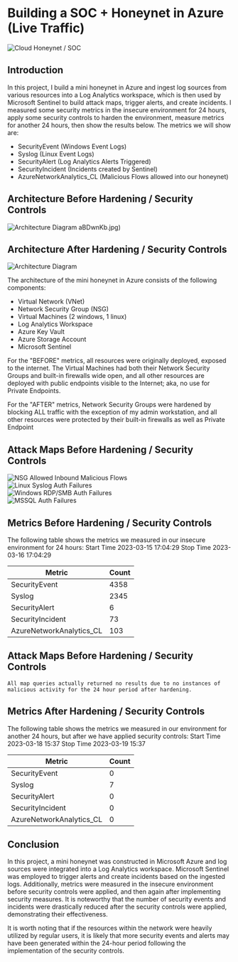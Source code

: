 # Building a SOC + Honeynet in Azure (Live Traffic)
![Cloud Honeynet / SOC](https://github.com/marcus-peters/Azure-SOC/assets/174356617/a4ff6bff-75cd-48f8-8ec2-ed29fc9d46d5)


## Introduction

In this project, I build a mini honeynet in Azure and ingest log sources from various resources into a Log Analytics workspace, which is then used by Microsoft Sentinel to build attack maps, trigger alerts, and create incidents. I measured some security metrics in the insecure environment for 24 hours, apply some security controls to harden the environment, measure metrics for another 24 hours, then show the results below. The metrics we will show are:

- SecurityEvent (Windows Event Logs)
- Syslog (Linux Event Logs)
- SecurityAlert (Log Analytics Alerts Triggered)
- SecurityIncident (Incidents created by Sentinel)
- AzureNetworkAnalytics_CL (Malicious Flows allowed into our honeynet)

## Architecture Before Hardening / Security Controls
![Architecture Diagram](https://github.com/marcus-peters/Azure-SOC/assets/174356617/57b96a1a-7e69-40c5-bef4-df4c7067e877)
aBDwnKb.jpg)


## Architecture After Hardening / Security Controls
![Architecture Diagram](https://github.com/marcus-peters/Azure-SOC/assets/174356617/2d23d14c-f27d-4d0e-918c-89119908ea0d)




The architecture of the mini honeynet in Azure consists of the following components:

- Virtual Network (VNet)
- Network Security Group (NSG)
- Virtual Machines (2 windows, 1 linux)
- Log Analytics Workspace
- Azure Key Vault
- Azure Storage Account
- Microsoft Sentinel

For the "BEFORE" metrics, all resources were originally deployed, exposed to the internet. The Virtual Machines had both their Network Security Groups and built-in firewalls wide open, and all other resources are deployed with public endpoints visible to the Internet; aka, no use for Private Endpoints.

For the "AFTER" metrics, Network Security Groups were hardened by blocking ALL traffic with the exception of my admin workstation, and all other resources were protected by their built-in firewalls as well as Private Endpoint

## Attack Maps Before Hardening / Security Controls
![NSG Allowed Inbound Malicious Flows](https://github.com/marcus-peters/Azure-SOC/assets/174356617/467770d5-a111-4f92-b616-7c3594c4a6ee)
<br>
![Linux Syslog Auth Failures](https://github.com/marcus-peters/Azure-SOC/assets/174356617/e0e2f89e-e263-4467-9ac3-d4c7a3db0939)
<br>
![Windows RDP/SMB Auth Failures](https://github.com/marcus-peters/Azure-SOC/assets/174356617/5edc0848-aeed-4f0d-9cc1-0ba72a6d067b)
<br>
![MSSQL Auth Failures](https://github.com/marcus-peters/Azure-SOC/assets/174356617/9b667fd2-1c23-4f45-a6a6-8bfb9b069276)
<be>


## Metrics Before Hardening / Security Controls

The following table shows the metrics we measured in our insecure environment for 24 hours:
Start Time 2023-03-15 17:04:29
Stop Time 2023-03-16 17:04:29

| Metric                   | Count
| ------------------------ | -----
| SecurityEvent            | 4358
| Syslog                   | 2345
| SecurityAlert            | 6
| SecurityIncident         | 73
| AzureNetworkAnalytics_CL | 103

## Attack Maps Before Hardening / Security Controls

```All map queries actually returned no results due to no instances of malicious activity for the 24 hour period after hardening.```

## Metrics After Hardening / Security Controls

The following table shows the metrics we measured in our environment for another 24 hours, but after we have applied security controls:
Start Time 2023-03-18 15:37
Stop Time	2023-03-19 15:37

| Metric                   | Count
| ------------------------ | -----
| SecurityEvent            | 0
| Syslog                   | 7
| SecurityAlert            | 0
| SecurityIncident         | 0
| AzureNetworkAnalytics_CL | 0

## Conclusion

In this project, a mini honeynet was constructed in Microsoft Azure and log sources were integrated into a Log Analytics workspace. Microsoft Sentinel was employed to trigger alerts and create incidents based on the ingested logs. Additionally, metrics were measured in the insecure environment before security controls were applied, and then again after implementing security measures. It is noteworthy that the number of security events and incidents were drastically reduced after the security controls were applied, demonstrating their effectiveness.

It is worth noting that if the resources within the network were heavily utilized by regular users, it is likely that more security events and alerts may have been generated within the 24-hour period following the implementation of the security controls.
